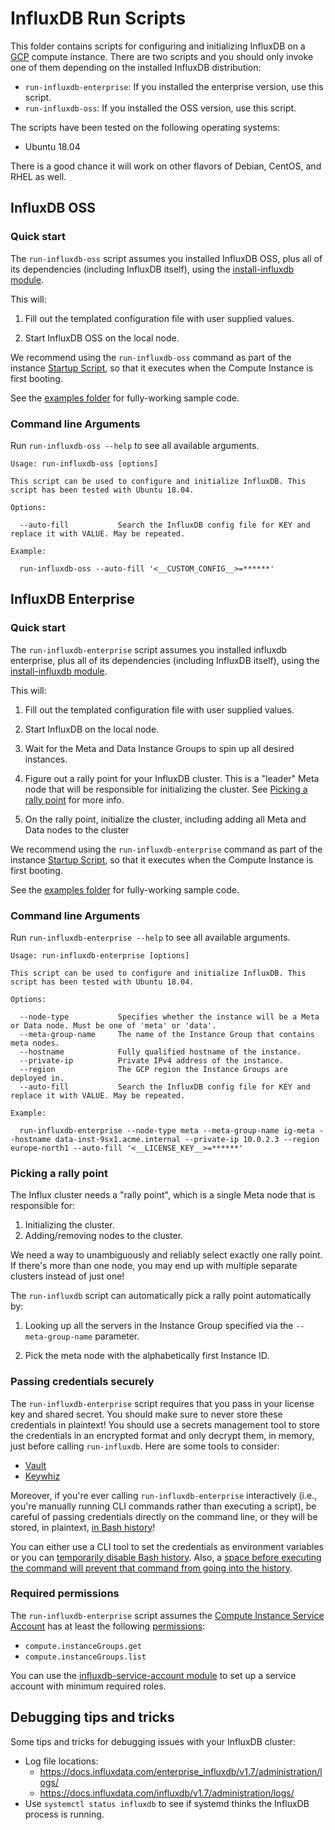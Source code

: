 # InfluxDB Run Scripts

This folder contains scripts for configuring and initializing InfluxDB on a [GCP](https://cloud.google.com/gcp/) compute instance. 
There are two scripts and you should only invoke one of them depending on the installed InfluxDB distribution:

* `run-influxdb-enterprise`: If you installed the enterprise version, use this script.
* `run-influxdb-oss`: If you installed the OSS version, use this script.

The scripts have been tested on the following operating systems:

* Ubuntu 18.04

There is a good chance it will work on other flavors of Debian, CentOS, and RHEL as well.

## InfluxDB OSS

### Quick start

The `run-influxdb-oss` script assumes you installed InfluxDB OSS, plus all of its dependencies (including InfluxDB itself), using the 
[install-influxdb module](https://github.com/gruntwork-io/terraform-google-influx/tree/master/modules/install-influxdb). 

This will:

1. Fill out the templated configuration file with user supplied values.

1. Start InfluxDB OSS on the local node.

We recommend using the `run-influxdb-oss` command as part of the instance [Startup Script](https://cloud.google.com/compute/docs/startupscript), so that it executes when the Compute Instance is first booting.

See the [examples folder](https://github.com/gruntwork-io/terraform-google-influx/tree/master/examples) for fully-working sample code.

### Command line Arguments

Run `run-influxdb-oss --help` to see all available arguments.

```
Usage: run-influxdb-oss [options]

This script can be used to configure and initialize InfluxDB. This script has been tested with Ubuntu 18.04.

Options:

  --auto-fill           Search the InfluxDB config file for KEY and replace it with VALUE. May be repeated.

Example:

  run-influxdb-oss --auto-fill '<__CUSTOM_CONFIG__>=******'
```

## InfluxDB Enterprise

### Quick start

The `run-influxdb-enterprise` script assumes you installed influxdb enterprise, plus all of its dependencies (including InfluxDB itself), using the 
[install-influxdb module](https://github.com/gruntwork-io/terraform-google-influx/tree/master/modules/install-influxdb). 

This will:

1. Fill out the templated configuration file with user supplied values.

1. Start InfluxDB on the local node.

1. Wait for the Meta and Data Instance Groups to spin up all desired instances.
   
1. Figure out a rally point for your InfluxDB cluster. This is a "leader" Meta node that will be responsible for initializing the cluster. See [Picking a rally point](#picking-a-rally-point) for more info.
   
1. On the rally point, initialize the cluster, including adding all Meta and Data nodes to the cluster

We recommend using the `run-influxdb-enterprise` command as part of the instance [Startup Script](https://cloud.google.com/compute/docs/startupscript), so that it executes when the Compute Instance is first booting.

See the [examples folder](https://github.com/gruntwork-io/terraform-google-influx/tree/master/examples) for fully-working sample code.

### Command line Arguments

Run `run-influxdb-enterprise --help` to see all available arguments.

```
Usage: run-influxdb-enterprise [options]

This script can be used to configure and initialize InfluxDB. This script has been tested with Ubuntu 18.04.

Options:

  --node-type           Specifies whether the instance will be a Meta or Data node. Must be one of 'meta' or 'data'.
  --meta-group-name     The name of the Instance Group that contains meta nodes.
  --hostname            Fully qualified hostname of the instance.
  --private-ip          Private IPv4 address of the instance.
  --region              The GCP region the Instance Groups are deployed in.
  --auto-fill           Search the InfluxDB config file for KEY and replace it with VALUE. May be repeated.

Example:

  run-influxdb-enterprise --node-type meta --meta-group-name ig-meta --hostname data-inst-9sx1.acme.internal --private-ip 10.0.2.3 --region europe-north1 --auto-fill '<__LICENSE_KEY__>=******'
```

### Picking a rally point

The Influx cluster needs a "rally point", which is a single Meta node that is responsible for:

1. Initializing the cluster.
1. Adding/removing nodes to the cluster.

We need a way to unambiguously and reliably select exactly one rally point. If there's more than one node, you may end up with multiple separate clusters instead of just one!

The `run-influxdb` script can automatically pick a rally point automatically by:

1. Looking up all the servers in the Instance Group specified via the `--meta-group-name` parameter.

1. Pick the meta node with the alphabetically first Instance ID.

### Passing credentials securely

The `run-influxdb-enterprise` script requires that you pass in your license key and shared secret. You should make sure to never store these credentials in plaintext! You should use a secrets management tool to store the credentials in an encrypted format and only decrypt them, in memory, just before calling `run-influxdb`. Here are some tools to consider:

* [Vault](https://www.vaultproject.io/)
* [Keywhiz](https://square.github.io/keywhiz/)

Moreover, if you're ever calling `run-influxdb-enterprise` interactively (i.e., you're manually running CLI commands
rather than executing a script), be careful of passing credentials directly on the command line, or they will be stored, in plaintext, [in Bash history](https://www.digitalocean.com/community/tutorials/how-to-use-bash-history-commands-and-expansions-on-a-linux-vps)!

You can either use a CLI tool to set the credentials as environment variables or you can [temporarily disable Bash history](https://linuxconfig.org/how-to-disable-bash-shell-commands-history-on-linux). 
Also, a [space before executing the command will prevent that command from going into the history](https://stackoverflow.com/a/640412).

### Required permissions

The `run-influxdb-enterprise` script assumes the [Compute Instance Service Account](<https://cloud.google.com/compute/docs/access/service-accounts#associating_a_service_account_to_an_instance>) has at least the following [permissions](https://cloud.google.com/compute/docs/access/service-accounts#service_account_permissions):

* `compute.instanceGroups.get`
* `compute.instanceGroups.list`

You can use the [influxdb-service-account module](https://github.com/gruntwork-io/terraform-google-influx/tree/master/modules/influxdb-service-account) to set up a service account with minimum required roles.

## Debugging tips and tricks

Some tips and tricks for debugging issues with your InfluxDB cluster:

* Log file locations: 
  * https://docs.influxdata.com/enterprise_influxdb/v1.7/administration/logs/
  * https://docs.influxdata.com/influxdb/v1.7/administration/logs/
* Use `systemctl status influxdb` to see if systemd thinks the InfluxDB process is running.
